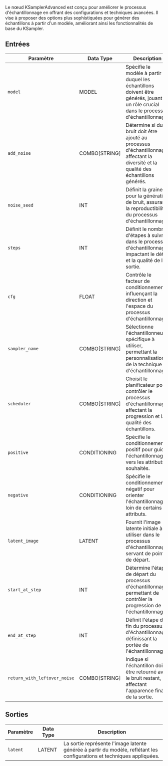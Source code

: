 
Le nœud KSamplerAdvanced est conçu pour améliorer le processus d'échantillonnage en offrant des configurations et techniques avancées. Il vise à proposer des options plus sophistiquées pour générer des échantillons à partir d'un modèle, améliorant ainsi les fonctionnalités de base du KSampler.

## Entrées

| Paramètre             | Data Type | Description                                                                                                                                                                                                                                                                                                                                                     |
|----------------------|-------------|---------------------------------------------------------------------------------------------------------------------------------------------------------------------------------------------------------------------------------------------------------------------------------------------------------------------------------------------------------------------|
| `model`              | MODEL       | Spécifie le modèle à partir duquel les échantillons doivent être générés, jouant un rôle crucial dans le processus d'échantillonnage.                                                                                                                                                                                                                      |
| `add_noise`          | COMBO[STRING] | Détermine si du bruit doit être ajouté au processus d'échantillonnage, affectant la diversité et la qualité des échantillons générés.                                                                                                                                                                                                             |
| `noise_seed`         | INT         | Définit la graine pour la génération de bruit, assurant la reproductibilité du processus d'échantillonnage.                                                                                                                                                                                                                                     |
| `steps`              | INT         | Définit le nombre d'étapes à suivre dans le processus d'échantillonnage, impactant le détail et la qualité de la sortie.                                                                                                                                                                                                                   |
| `cfg`                | FLOAT       | Contrôle le facteur de conditionnement, influençant la direction et l'espace du processus d'échantillonnage.                                                                                                                                                                                                                                  |
| `sampler_name`       | COMBO[STRING] | Sélectionne l'échantillonneur spécifique à utiliser, permettant la personnalisation de la technique d'échantillonnage.                                                                                                                                                                                                                                  |
| `scheduler`          | COMBO[STRING] | Choisit le planificateur pour contrôler le processus d'échantillonnage, affectant la progression et la qualité des échantillons.                                                                                                                                                                                                                   |
| `positive`           | CONDITIONING | Spécifie le conditionnement positif pour guider l'échantillonnage vers les attributs souhaités.                                                                                                                                                                                                                                     |
| `negative`           | CONDITIONING | Spécifie le conditionnement négatif pour orienter l'échantillonnage loin de certains attributs.                                                                                                                                                                                                                                     |
| `latent_image`       | LATENT      | Fournit l'image latente initiale à utiliser dans le processus d'échantillonnage, servant de point de départ.                                                                                                                                                                                                                               |
| `start_at_step`      | INT         | Détermine l'étape de départ du processus d'échantillonnage, permettant de contrôler la progression de l'échantillonnage.                                                                                                                                                                                                                               |
| `end_at_step`        | INT         | Définit l'étape de fin du processus d'échantillonnage, définissant la portée de l'échantillonnage.                                                                                                                                                                                                                                         |
| `return_with_leftover_noise` | COMBO[STRING] | Indique si l'échantillon doit être retourné avec le bruit restant, affectant l'apparence finale de la sortie.                                                                                                                                                                                                                               |

## Sorties

| Paramètre   | Data Type | Description                                                                                                               |
|-------------|-------------|------------------------------------------------------------------------------------------------------------------------------|
| `latent`    | LATENT      | La sortie représente l'image latente générée à partir du modèle, reflétant les configurations et techniques appliquées. |
